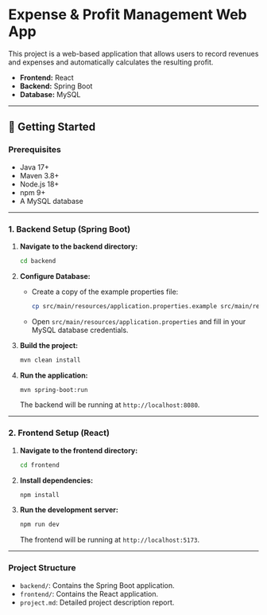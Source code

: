 # Expense & Profit Management Web App

This project is a web-based application that allows users to record revenues and expenses and automatically calculates the resulting profit.

- **Frontend:** React
- **Backend:** Spring Boot
- **Database:** MySQL

---

## 🚀 Getting Started

### Prerequisites

- Java 17+
- Maven 3.8+
- Node.js 18+
- npm 9+
- A MySQL database

---

### 1. Backend Setup (Spring Boot)

1.  **Navigate to the backend directory:**
    ```bash
    cd backend
    ```

2.  **Configure Database:**
    - Create a copy of the example properties file:
      ```bash
      cp src/main/resources/application.properties.example src/main/resources/application.properties
      ```
    - Open `src/main/resources/application.properties` and fill in your MySQL database credentials.

3.  **Build the project:**
    ```bash
    mvn clean install
    ```

4.  **Run the application:**
    ```bash
    mvn spring-boot:run
    ```
    The backend will be running at `http://localhost:8080`.

---

### 2. Frontend Setup (React)

1.  **Navigate to the frontend directory:**
    ```bash
    cd frontend
    ```

2.  **Install dependencies:**
    ```bash
    npm install
    ```

3.  **Run the development server:**
    ```bash
    npm run dev
    ```
    The frontend will be running at `http://localhost:5173`.

---

### Project Structure

- `backend/`: Contains the Spring Boot application.
- `frontend/`: Contains the React application.
- `project.md`: Detailed project description report.
